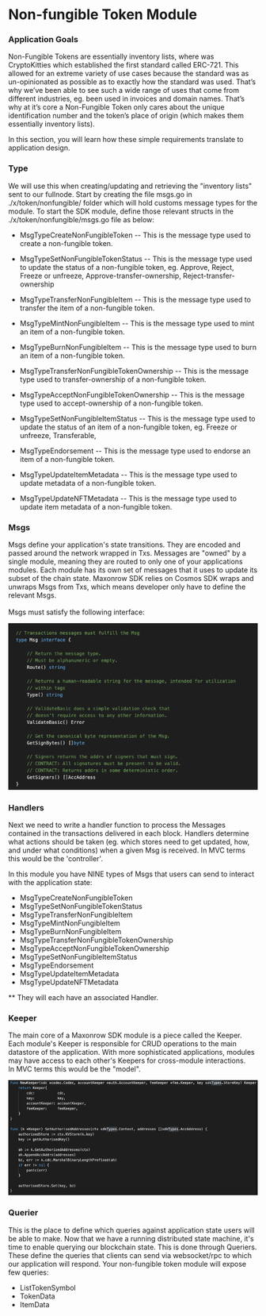 # Non-fungible Token Module

### Application Goals

Non-Fungible Tokens are essentially inventory lists, where was CryptoKitties which 
established the first standard called ERC-721. This allowed for an extreme variety of use cases because the standard was as un-opinionated as possible as to exactly how the standard was used. 
That’s why we’ve been able to see such a wide range of uses that come from different industries, 
eg. been used in invoices and domain names. That’s why at it’s core a Non-Fungible Token only cares about the unique identification number and the token’s place of origin (which makes them essentially inventory lists).

In this section, you will learn how these simple requirements translate to application design.

### Type

We will use this when creating/updating and retrieving the "inventory lists" sent to our fullnode. 
Start by creating the file msgs.go in ./x/token/nonfungible/ folder which 
will hold customs message types for the module.
To start the SDK module, define those relevant structs in 
the ./x/token/nonfungible/msgs.go file as below:

* MsgTypeCreateNonFungibleToken
-- This is the message type used to create a non-fungible token. 

* MsgTypeSetNonFungibleTokenStatus
-- This is the message type used to update the status of a non-fungible token, 
  eg. Approve, Reject, Freeze or unfreeze, Approve-transfer-ownership, Reject-transfer-ownership

* MsgTypeTransferNonFungibleItem
-- This is the message type used to transfer the item of a non-fungible token. 

* MsgTypeMintNonFungibleItem
-- This is the message type used to mint an item of a non-fungible token. 

* MsgTypeBurnNonFungibleItem
-- This is the message type used to burn an item of a non-fungible token. 

* MsgTypeTransferNonFungibleTokenOwnership
-- This is the message type used to transfer-ownership of a non-fungible token. 

* MsgTypeAcceptNonFungibleTokenOwnership
-- This is the message type used to accept-ownership of a non-fungible token. 

* MsgTypeSetNonFungibleItemStatus
-- This is the message type used to update the status of an item of a non-fungible token, 
  eg. Freeze or unfreeze, Transferable,     

* MsgTypeEndorsement
-- This is the message type used to endorse an item of a non-fungible token. 

* MsgTypeUpdateItemMetadata
-- This is the message type used to update metadata of a non-fungible token.

* MsgTypeUpdateNFTMetadata
-- This is the message type used to update item metadata of a non-fungible token.


### Msgs

Msgs define your application's state transitions. 
They are encoded and passed around the network wrapped in Txs. 
Messages are "owned" by a single module, meaning they are routed to only one of your applications modules. 
Each module has its own set of messages that it uses to update its subset of the chain state. 
Maxonrow SDK relies on Cosmos SDK wraps and unwraps Msgs from Txs, which means developer only have to define the relevant Msgs.<br/><br/> 
Msgs must satisfy the following interface:

![Image-1](pic/node_cli_nft-01.png)  



### Handlers


Next we need to write a handler function to process the Messages contained 
in the transactions delivered in each block. 
Handlers determine what actions should be taken (eg. which stores need to get updated, how, and under what conditions) 
when a given Msg is received. In MVC terms this would be the 'controller'.

In this module you have NINE types of Msgs that users 
can send to interact with the application state: 

* MsgTypeCreateNonFungibleToken
* MsgTypeSetNonFungibleTokenStatus
* MsgTypeTransferNonFungibleItem
* MsgTypeMintNonFungibleItem
* MsgTypeBurnNonFungibleItem
* MsgTypeTransferNonFungibleTokenOwnership
* MsgTypeAcceptNonFungibleTokenOwnership
* MsgTypeSetNonFungibleItemStatus
* MsgTypeEndorsement
* MsgTypeUpdateItemMetadata
* MsgTypeUpdateNFTMetadata

** They will each have an associated Handler.


### Keeper

The main core of a Maxonrow SDK module is a piece called the Keeper. 
Each module's Keeper is responsible for CRUD operations to the main datastore of the application. 
With more sophisticated applications, modules may have access to each other's Keepers 
for cross-module interactions. <br/>In MVC terms this would be the "model". 

![Image-2](pic/node_cli_nft-02.png)  



### Querier

This is the place to define which queries against application state users will be able to make. 
Now that we have a running distributed state machine, 
it's time to enable querying our blockchain state. This is done through Queriers. 
These define the queries that clients can send via websocket/rpc to which our application will respond. 
Your non-fungible token module will expose few queries:

* ListTokenSymbol
* TokenData
* ItemData

